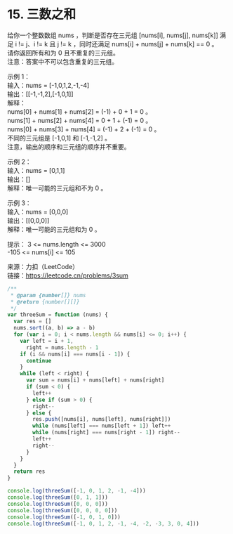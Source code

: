 # 15. 三数之和

给你一个整数数组 nums ，判断是否存在三元组 [nums[i], nums[j], nums[k]] 满足 i != j、i != k 且 j != k ，同时还满足 nums[i] + nums[j] + nums[k] == 0 。  
请你返回所有和为 0 且不重复的三元组。  
注意：答案中不可以包含重复的三元组。

示例 1：  
输入：nums = [-1,0,1,2,-1,-4]  
输出：[[-1,-1,2],[-1,0,1]]  
解释：  
nums[0] + nums[1] + nums[2] = (-1) + 0 + 1 = 0 。  
nums[1] + nums[2] + nums[4] = 0 + 1 + (-1) = 0 。  
nums[0] + nums[3] + nums[4] = (-1) + 2 + (-1) = 0 。  
不同的三元组是 [-1,0,1] 和 [-1,-1,2] 。  
注意，输出的顺序和三元组的顺序并不重要。

示例 2：  
输入：nums = [0,1,1]  
输出：[]  
解释：唯一可能的三元组和不为 0 。

示例 3：  
输入：nums = [0,0,0]  
输出：[[0,0,0]]  
解释：唯一可能的三元组和为 0 。

提示：
3 <= nums.length <= 3000  
-105 <= nums[i] <= 105

来源：力扣（LeetCode）  
链接：https://leetcode.cn/problems/3sum

```javascript
/**
 * @param {number[]} nums
 * @return {number[][]}
 */
var threeSum = function (nums) {
  var res = []
  nums.sort((a, b) => a - b)
  for (var i = 0; i < nums.length && nums[i] <= 0; i++) {
    var left = i + 1,
      right = nums.length - 1
    if (i && nums[i] === nums[i - 1]) {
      continue
    }
    while (left < right) {
      var sum = nums[i] + nums[left] + nums[right]
      if (sum < 0) {
        left++
      } else if (sum > 0) {
        right--
      } else {
        res.push([nums[i], nums[left], nums[right]])
        while (nums[left] === nums[left + 1]) left++
        while (nums[right] === nums[right - 1]) right--
        left++
        right--
      }
    }
  }
  return res
}

console.log(threeSum([-1, 0, 1, 2, -1, -4]))
console.log(threeSum([0, 1, 1]))
console.log(threeSum([0, 0, 0]))
console.log(threeSum([0, 0, 0, 0]))
console.log(threeSum([-1, 0, 1, 0]))
console.log(threeSum([-1, 0, 1, 2, -1, -4, -2, -3, 3, 0, 4]))
```
